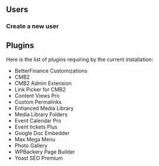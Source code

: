 ## Users

### Create a new user


## Plugins
Here is the list of plugins requiring by the current installation:
* BetterFinance Customizations
* CMB2
* CMB2 Admin Extension
* Link Picker for CMB2
* Content Views Pro
* Custom Permalinks
* Enhanced Media Library
* Media Library Folders
* Event Calendar Pro
* Event tickets Plus
* Google Doc Embedder
* Max Mega Menu
* Photo Gallery
* WPBackery Page Builder
* Yoast SEO Premium
